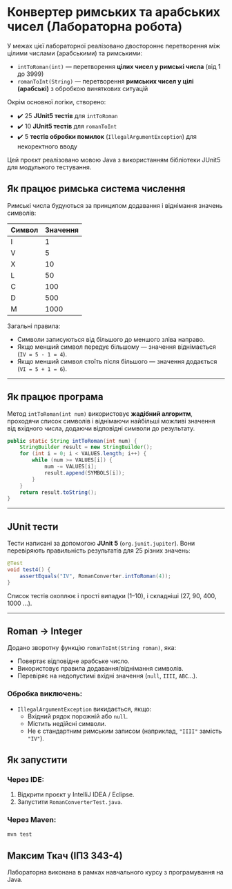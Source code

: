 # Конвертер римських та арабських чисел (Лабораторна робота)

У межах цієї лабораторної реалізовано двостороннє перетворення між цілими числами (арабськими) та римськими:

- `intToRoman(int)` — перетворення **цілих чисел у римські числа** (від 1 до 3999)
- `romanToInt(String)` — перетворення **римських чисел у цілі (арабські)** з обробкою виняткових ситуацій

Окрім основної логіки, створено:
- ✔️ 25 **JUnit5 тестів** для `intToRoman`
- ✔️ 10 **JUnit5 тестів** для `romanToInt`
- ✔️ 5 **тестів обробки помилок** (`IllegalArgumentException`) для некоректного вводу

Цей проєкт реалізовано мовою Java з використанням бібліотеки JUnit5 для модульного тестування.

## Як працює римська система числення

Римські числа будуються за принципом додавання і віднімання значень символів:

| Символ | Значення |
|--------|----------|
| I      | 1        |
| V      | 5        |
| X      | 10       |
| L      | 50       |
| C      | 100      |
| D      | 500      |
| M      | 1000     |

Загальні правила:
- Символи записуються від більшого до меншого зліва направо.
- Якщо менший символ передує більшому — значення віднімається (`IV = 5 - 1 = 4`).
- Якщо менший символ стоїть після більшого — значення додається (`VI = 5 + 1 = 6`).

---

## Як працює програма

Метод `intToRoman(int num)` використовує **жадібний алгоритм**, проходячи список символів і віднімаючи найбільші можливі значення від вхідного числа, додаючи відповідні символи до результату.

```java
public static String intToRoman(int num) {
    StringBuilder result = new StringBuilder();
    for (int i = 0; i < VALUES.length; i++) {
        while (num >= VALUES[i]) {
            num -= VALUES[i];
            result.append(SYMBOLS[i]);
        }
    }
    return result.toString();
}
```

---

## JUnit тести

Тести написані за допомогою **JUnit 5** (`org.junit.jupiter`). Вони перевіряють правильність результатів для 25 різних значень:

```java
@Test
void test4() {
    assertEquals("IV", RomanConverter.intToRoman(4));
}
```

Список тестів охоплює і прості випадки (1–10), і складніші (27, 90, 400, 1000 ...).

---

## Roman → Integer

Додано зворотну функцію `romanToInt(String roman)`, яка:
- Повертає відповідне арабське число.
- Використовує правила додавання/віднімання символів.
- Перевіряє на недопустимі вхідні значення (`null`, `IIII`, `ABC`...).

### Обробка виключень:
- `IllegalArgumentException` викидається, якщо:
    - Вхідний рядок порожній або `null`.
    - Містить недійсні символи.
    - Не є стандартним римським записом (наприклад, `"IIII"` замість `"IV"`).


## Як запустити

### Через IDE:
1. Відкрити проєкт у IntelliJ IDEA / Eclipse.
2. Запустити `RomanConverterTest.java`.

### Через Maven:
```bash
mvn test
```

## Максим Ткач (ІПЗ 343-4)

Лабораторна виконана в рамках навчального курсу з програмування на Java.
